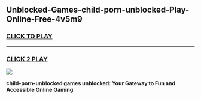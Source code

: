 
## Unblocked-Games-child-porn-unblocked-Play-Online-Free-4v5m9
<h3>
<a href="https://premium76.site?title=child-porn-unblocked&ref=26A">CLICK TO PLAY</a></h3>
<hr>

<h3>
<a href="https://premium76.site?title=child-porn-unblocked&ref=26A">CLICK 2 PLAY</a>
  
</h3>

<a href="https://premium76.site?title=child-porn-unblocked&ref=26A"><img src="https://clearcache.store/games.png"></a>


**child-porn-unblocked games unblocked: Your Gateway to Fun and Accessible Online Gaming**

